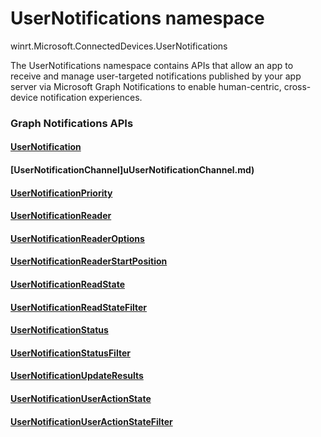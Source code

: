 # UserNotifications namespace
winrt.Microsoft.ConnectedDevices.UserNotifications

The UserNotifications namespace contains APIs that allow an app to receive and manage user-targeted notifications published by your app server via Microsoft Graph Notifications to enable human-centric, cross-device notification experiences. 

### Graph Notifications APIs

#### [UserNotification](userNotification.md)
#### [UserNotificationChannel]uUserNotificationChannel.md)
#### [UserNotificationPriority](userNotificationPriority.md)
#### [UserNotificationReader](userNotificationReader.md)
#### [UserNotificationReaderOptions](userNotificationReaderOptions.md)
#### [UserNotificationReaderStartPosition](userNotificationReaderStartPosition.md)
#### [UserNotificationReadState](userNotificationReadState.md)
#### [UserNotificationReadStateFilter](userNotificationReadStateFilter.md)
#### [UserNotificationStatus](userNotificationStatus.md)
#### [UserNotificationStatusFilter](userNotificationStatusFilter.md)
#### [UserNotificationUpdateResults](userNotificationUpdateResults.md)
#### [UserNotificationUserActionState](userNotificationUserActionState.md)
#### [UserNotificationUserActionStateFilter](userNotificationUserActionStateFilter.md)
